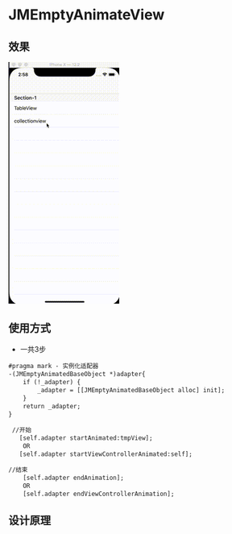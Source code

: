 # JMEmptyAnimateView
## 效果
![](./Effect/JMEmptyAnimateView.gif)

## 使用方式
* 一共3步  

```
#pragma mark - 实例化适配器
-(JMEmptyAnimatedBaseObject *)adapter{
    if (!_adapter) {
        _adapter = [[JMEmptyAnimatedBaseObject alloc] init];
    }
    return _adapter;
}

```
``` 
 //开始
   [self.adapter startAnimated:tmpView]; 
 	OR
   [self.adapter startViewControllerAnimated:self];
```
``` 
//结束
	[self.adapter endAnimation];
	OR
	[self.adapter endViewControllerAnimation];
``` 
## 设计原理


